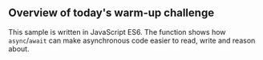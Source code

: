 ## Overview of today's warm-up challenge

This sample is written in JavaScript ES6. The function shows how `async`/`await` can make asynchronous code easier to read, write and reason about.
